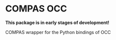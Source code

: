 # COMPAS OCC

**This package is in early stages of development!**

COMPAS wrapper for the Python bindings of OCC
